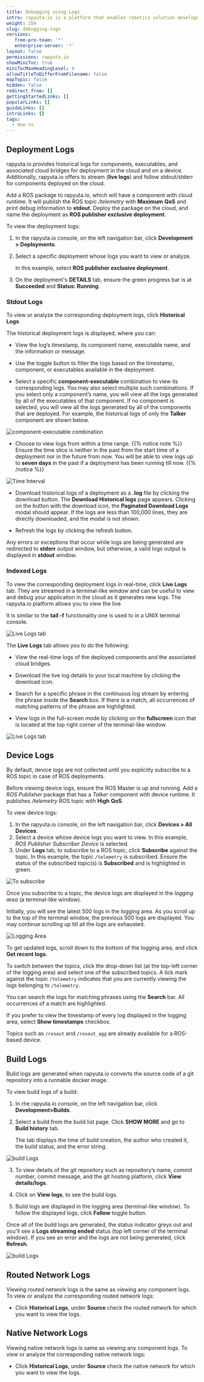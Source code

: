 ```yaml
---
title: Debugging using Logs
intro: rapyuta.io is a platform that enables robotics solution development by providing the necessary software infrastructure and facilitating the interaction between multiple stakeholders who contribute to the solution development.
weight: 354
slug: debugging-logs
versions:
   free-pro-team: '*'
   enterprise-server: '*'
layout: false
permissions: rapyuta.io
showMiniToc: true
miniTocMaxHeadingLevel: 4
allowTitleToDifferFromFilename: false
mapTopic: false
hidden: false
redirect_from: []
gettingStartedLinks: []
popularLinks: []
guideLinks: []
introLinks: {}
tags:
  - How to
---
```


## Deployment Logs

rapyuta.io provides historical logs for components, executables, and associated cloud bridges for deployment in the cloud and on a device.
Additionally, rapyuta.io offers to stream (**live logs**) and follow stdout/stderr for components deployed on the cloud.

Add a ROS package to rapyuta.io, which will have a component with cloud runtime. It will publish the ROS topic *_/telemetry_* with **Maximum** **QoS** and print debug information to **stdout**. Deploy the package on the cloud, and name the deployment as **ROS publisher exclusive deployment**.

To view the deployment logs: 

1. In the rapyuta.io console, on the left navigation bar, click **Development > Deployments**.

2. Select a specific deployment whose logs you want to view or analyze.

   In this example, select **ROS publisher exclusive deployment**.

3. On the deployment's **DETAILS** tab, ensure the green progress bar is at **Succeeded** and **Status: Running**.


### Stdout Logs

To view or analyze the corresponding deployment logs, click **Historical Logs**.

The historical deployment logs is displayed, where you can:

* View the log’s timestamp, its component name, executable name, and the information or message.

* Use the toggle button to filter the logs based on the timestamp, component, or executables available in the deployment.

* Select a specific **component-executable** combination to view its corresponding logs. You may also select multiple such combinations. If you select only a component’s name, you will view all the logs generated by all of the executables of that component. If no component is selected, you will view all the logs generated by all of the components that are deployed. For example, the historical logs of only the **Talker** component are shown below.

![component-executable combination](/images/core-concepts/logging/deployment-logs/historical-logs/cmpnt-exec-combo.png?classes=border,shadow&width=50pc)

* Choose to view logs from within a time range.
{{% notice note %}}
Ensure the time slice is neither in the past from the start time of a deployment nor in the future from now. You will be able to view logs up to **seven days** in the past if a deployment has been running till now.
{{% /notice %}}

![Time Interval](/images/core-concepts/logging/deployment-logs/historical-logs/time-range.png?classes=border,shadow&width=50pc)

* Download historical logs of a deployment as a **.log** file by clicking the download button.
   The **Download Historical logs** page appears. Clicking on the button with the download icon, the **Paginated Download Logs** modal should appear. If the logs are less than 100,000 lines, they are directly downloaded, and the modal is not shown.

* Refresh the logs by clicking the refresh button.

Any errors or exceptions that occur while logs are being generated are redirected to **stderr** output window, but otherwise,
a valid logs output is displayed in **stdout** window.

### Indexed Logs

To view the corresponding deployment logs in real-time, click **Live Logs** tab. They are streamed in a terminal-like window and can be useful to view and debug your application in the cloud as it generates new logs. The rapyuta.io platform allows you to view the live <!-- Incomplete--> 

It is similar to the **tail -f** functionality one is used to in a UNIX terminal console.

![Live Logs tab](/images/core-concepts/logging/deployment-logs/realtime-logs/deployment-live-logs.png?classes=border,shadow&width=50pc)

The **Live Logs** tab allows you to do the following:

* View the real-time logs of the deployed components and the associated cloud bridges.

* Download the live log details  to your local machine by clicking the download icon.

* Search for a specific phrase in the continuous log stream by entering the phrase inside the **Search** box. If there is a match, all occurrences of matching patterns of the phrase are highlighted.

* View logs in the full-screen mode by clicking on the **fullscreen** icon that is located at the top right corner of the terminal-like window.

![Live Logs tab](/images/core-concepts/logging/deployment-logs/live-logs.png?classes=border,shadow&width=50pc)


## Device Logs

By default, device logs are not collected until you explicitly subscribe to a ROS topic in case of ROS deployments.

Before viewing device logs, ensure the ROS Master is up and running.
Add a _ROS Publisher_ package that has a _Talker_ component with device runtime.
It publishes */telemetry* ROS topic with **High** **QoS**.

To view device logs:
1. In the rapyuta.io console, on the left navigation bar, click **Devices > All Devices**.
2. Select a device whose device logs you want to view. In this example, _ROS Publisher Subscriber Device_ is selected.
3. Under **Logs** tab, to subscribe to a ROS topic, click **Subscribe** against the topic. In this example, the topic `/telemetry` is subscribed.
   Ensure the status of the subscribed topic(s) is **Subscribed** and is highlighted in green.

![To subscribe](/images/core-concepts/logging/device-logs/yet-to-subscribe.png?classes=border,shadow&width=60pc)

Once you subscribe to a topic, the device logs are displayed in the _logging area_ (a terminal-like window).

Initially, you will see the latest 500 logs in the logging area. As you scroll up to the top of the terminal window, the previous 500 logs are displayed. You may continue scrolling up till all the logs are exhausted.

![Logging Area](/images/core-concepts/logging/device-logs/logging-terminal-window.png?classes=border,shadow&width=60pc)

To get updated logs, scroll down to the bottom of the logging area, and click **Get recent logs**.

To switch between the topics, click the drop-down list (at the top-left corner of the logging area) and select one of the subscribed topics. A tick mark against the topic `/telemetry` indicates that you are currently viewing the logs belonging to `/telemetry`.

You can search the logs for matching phrases using the **Search** bar. All occurrences of a match are highlighted.

If you prefer to view the timestamp of every log displayed in the logging area, select **Show timestamps** checkbox.

Topics such as `/rosout` and `/rosout_agg` are already available for a ROS-based device.


## Build Logs

Build logs are generated when rapyuta.io converts the source code of a git repository into a runnable docker image.

To view build logs of a build:

1. In rhe rapyuta.io console, on the left navigation bar, click **Development>Builds**.  

2. Select a build from the build list page. Click **SHOW MORE** and go to **Build history** tab.  

   The tab displays the time of build creation, the author who created it, the build status, and the error string.  

  ![build Logs](/images/core-concepts/logging/build-logs/build-history-view-logs.png?classes=border,shadow&width=60pc)     

3. To view details of the git repository such as repository’s name, commit number, commit message, and the git hosting platform,  click **View details/logs**.

4. Click on **View logs**, to see the build logs.

5. Build logs are displayed in the logging area (terminal-like window). To follow the displayed logs, click **Follow** toggle button.

  Once all of the build logs are generated, the status indicator greys out and you'll see a **Logs streaming ended** status (top left corner of the terminal window). If you see an error and the logs are not being generated, click **Refresh**.

  ![build Logs](/images/core-concepts/logging/build-logs/build-logs.png?classes=border,shadow&width=60pc)

## Routed Network Logs

Viewing routed network logs is the same as viewing any component logs. To view or analyze the corresponding routed network logs:

* Click **Historical Logs**, under **Source** check the routed network for which you want to view the logs.

## Native Network Logs

Viewing native network logs is same as viewing any component logs. To view or analyze the corresponding native network logs:

* Click **Historical Logs**, under **Source** check the native network for which you want to view the logs.
